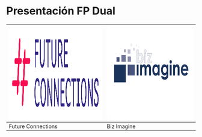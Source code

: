 # Presentación FP Dual

|<img src="img/logo1.png" alt="alt text" width="450" height="250">|<img src="img/logo2.png" alt="alt text" width="450" height="250">|
|-----|--------------|
|Future Connections|Biz Imagine|
